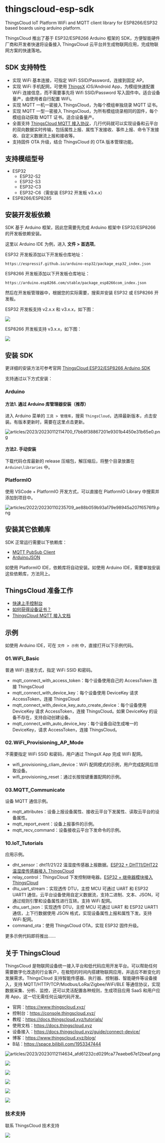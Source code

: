 # thingscloud-esp-sdk

ThingsCloud IoT Platform WiFi and MQTT client library for ESP8266/ESP32 based boards using arduino platform.

ThingsCloud 推出了基于 ESP32/ESP8266 Arduino 框架的 SDK，方便智能硬件厂商和开发者快速将设备接入 ThingsCloud 云平台并生成物联网应用，完成物联网方案的快速落地。

## SDK 支持特性

- 实现 WiFi 基本连接，可指定 WiFi SSID/Password，连接到固定 AP。
- 实现 WiFi 手机配网，可使用 [ThingsX](https://www.thingscloud.xyz/docs/guide/customer-app/common-app.html) iOS/Android App，为模组快速配置 WiFi 连接信息，而不需要事先将 Wifi SSID/Password 写入固件中。适合设备量产，由使用者自行配置 WiFi。
- 实现 MQTT 一机一密接入 ThingsCloud，为每个模组单独烧录 MQTT 证书。
- 实现 MQTT 一型一密接入 ThingsCloud，为所有模组烧录相同的固件，每个模组自动获取 MQTT 证书。适合设备量产。
- 全面支持 [ThingsCloud MQTT 接入协议](https://www.thingscloud.xyz/docs/guide/connect-device/mqtt.html)，几行代码就可以实现设备和云平台的双向数据实时传输，包括属性上报、属性下发接收、事件上报、命令下发接收、自定义数据流上报和接收等。
- 支持固件 OTA 升级，结合 ThingsCloud 的 OTA 版本管理功能。

## 支持模组型号

- ESP32
    - ESP32-S2
    - ESP32-S3
    - ESP32-C3
    - ESP32-C6（需安装 ESP32 开发板 v3.x.x）
- ESP8266/ESP8285


## 安装开发板依赖

SDK 基于 Arduino 框架，因此您需要先完成 Arduino 框架中 ESP32/ESP8266 的开发板依赖安装。

这里以 Arduino IDE 为例，进入 **文件 > 首选项**。

ESP32 开发板添加以下开发板仓库地址： 
```
https://espressif.github.io/arduino-esp32/package_esp32_index.json
```

ESP8266 开发板添加以下开发板仓库地址：
```
https://arduino.esp8266.com/stable/package_esp8266com_index.json
```

然后在开发板管理器中，根据您的实际需要，搜索并安装 ESP32 或 ESP8266 开发板。

ESP32 开发板支持 v2.x.x 和 v3.x.x，如下图：

![](https://img-1300291923.cos.ap-beijing.myqcloud.com/articles/2024/20250611101202_80999e59ebfbc152360b35027a225247.png)

ESP8266 开发板支持 v3.x.x，如下图：

![](https://img-1300291923.cos.ap-beijing.myqcloud.com/articles/2024/20250611101336_032f553d8e401dabd72f729ba022f093.png)


## 安装 SDK

更详细的安装方法可参考官网 [ThingsCloud ESP32/ESP8266 Arduino SDK](https://www.thingscloud.xyz/docs/tutorials/connect-device/esp32-arduino-sdk.html)

支持通过以下方式安装：


### **Arduino**

#### 方法1. 通过 Arduino 库管理器安装（推荐）

进入 Arduino 菜单的 `工具 > 管理库`，搜索 `ThingsCloud`，选择最新版本，点击安装。有版本更新时，需要在这里点击更新。

![articles/2023/20230112114700_f7bb8f38867201e9301b4450e31b65e0.png](https://img-1300291923.cos.ap-beijing.myqcloud.com/articles/2023/20230112114700_f7bb8f38867201e9301b4450e31b65e0.png)

#### 方法2. 手动安装

下载代码仓库最新的 release 压缩包，解压缩后，将整个目录放置在 `Arduino\libraries` 中。

### **PlatformIO**

使用 VSCode + PlatformIO 开发方式，可以直接在 PlatformIO Library 中搜索并添加到项目中。

![articles/2022/20230110235709_ae88b059b93a179e98945a207f6576f9.png](https://img-1300291923.cos.ap-beijing.myqcloud.com/articles/2022/20230110235709_ae88b059b93a179e98945a207f6576f9.png)


## 安装其它依赖库

SDK 正常运行需要以下依赖库：

- [MQTT PubSub Client](https://github.com/knolleary/pubsubclient)
- [ArduinoJSON](https://github.com/bblanchon/ArduinoJson)

如使用 PlatformIO IDE，依赖库将自动安装。如使用 Arduino IDE，需要单独安装这些依赖库，方法同上。

## ThingsCloud 准备工作

- [快速上手控制台](https://www.thingscloud.xyz/docs/guide/quickstart/signin-console.html)
- [如何获得设备证书？](https://www.thingscloud.xyz/docs/guide/connect-device/device-certificate.html)
- [ThingsCloud MQTT 接入文档](https://docs.thingscloud.xyz/guide/connect-device/mqtt.html)


## 示例

如使用 Arduino IDE，可在 `文件 > 示例` 中，直接打开以下示例代码。

### 01.WiFi_Basic

普通 WiFi 连接方式，指定 WiFi SSID 和密码。

- mqtt_connect_with_access_token：每个设备使用自己的 AccessToken 连接 ThingsCloud
- mqtt_connect_with_device_key：每个设备使用 DeviceKey 请求 AccessToken，连接 ThingsCloud
- mqtt_connect_with_device_key_auto_create_device：每个设备使用 DeviceKey 请求 AccessToken，连接 ThingsCloud。如果 DeviceKey 的设备不存在，支持自动创建设备。
- mqtt_connect_with_auto_device_key：每个设备自动生成唯一的 DeviceKey，请求 AccessToken，连接 ThingsCloud。

### 02.WiFi_Provisioning_AP_Mode

不需要指定 WiFi SSID 和密码，用户通过 ThingsX App 完成 WiFi 配网。

- wifi_provisioning_cliam_device：WiFi 配网模式的示例，用户完成配网后领取设备。
- wifi_provisioning_reset：通过长按按键重置配网的示例。

### 03.MQTT_Communicate

设备 MQTT 通信示例。

- mqtt_attributes：设备上报设备属性、接收云平台下发属性、读取云平台的设备属性。
- mqtt_report_event：设备上报事件的示例。
- mqtt_recv_command：设备接收云平台下发命令的示例。

### 10.IoT_Tutorials

应用示例。

- dht_sensor：dht11/21/22 温湿度传感器上报数据。[ESP32 + DHT11/DHT22 温湿度传感器接入 ThingsCloud](https://www.thingscloud.xyz/docs/tutorials/connect-device/esp32-arduino-dht11-sensor.html)
- relay_control：ThingsCloud 下发控制继电器。[ESP32 + 继电器模块接入 ThingsCloud](https://www.thingscloud.xyz/docs/tutorials/connect-device/esp32-arduino-relay-control.html)
- dtu_uart_stream：实现透传 DTU，主控 MCU 可通过 UART 和 ESP32 UART1 通信，云平台设备使用自定义数据流，支持二进制、文本、JSON，可通过规则引擎和设备属性进行互转。支持 WiFi 配网。
- dtu_uart_json：实现透传 DTU，主控 MCU 可通过 UART 和 ESP32 UART1 通信，上下行数据使用 JSON 格式，实现设备属性上报和属性下发。支持 WiFi 配网。
- command_ota：使用 ThingsCloud OTA，实现 ESP32 固件升级。

更多示例代码即将推出……


## 关于 ThingsCloud

ThingsCloud 是物联网设备统一接入平台和低代码应用开发平台。可以帮助任何需要数字化改造的行业客户，在极短的时间内搭建物联网应用，并适应不断变化的发展需求。ThingsCloud 支持智能传感器、执行器、控制器、智能硬件等设备接入，支持 MQTT/HTTP/TCP/Modbus/LoRa/Zigbee/WiFi/BLE 等通信协议，实现数据采集、分析、监控，还可以灵活配置各种规则，生成项目应用 SaaS 和用户应用 App，这一切无需任何云端代码开发。

- 官网：https://www.thingscloud.xyz/
- 控制台：https://console.thingscloud.xyz/
- 教程：https://docs.thingscloud.xyz/tutorials/
- 使用文档：https://docs.thingscloud.xyz
- 设备接入：https://docs.thingscloud.xyz/guide/connect-device/
- 博客：https://www.thingscloud.xyz/blog/
- B站：https://space.bilibili.com/1953347444


![articles/2023/20230112114634_afd61232cd029fca77eaebe67e12beaf.png](https://img-1300291923.cos.ap-beijing.myqcloud.com/articles/2023/20230112114634_afd61232cd029fca77eaebe67e12beaf.png)

![](https://img-1300291923.cos.ap-beijing.myqcloud.com/articles/2023/20230303162529_7d47018b2466053ef3af13dcfd23b703.png)

![](https://img-1300291923.cos.ap-beijing.myqcloud.com/articles/2023/20230303194054_fe9320028f7b499a18893b7a0d25b3c7.png)

![](https://img-1300291923.cos.ap-beijing.myqcloud.com/articles/2023/20230303163508_4b2e3b2052e282bcf2e36143fe90d101.png)

![](https://img-1300291923.cos.ap-beijing.myqcloud.com/articles/2023/20230303164617_c0f98e1ae66b5987aba3408faf86ac1d.png)

![](https://img-1300291923.cos.ap-beijing.myqcloud.com/articles/2023/20230303163103_40fe1d013e8d1d665bdd3cd0ae42adc0.png)

### 技术支持

联系 ThingsCloud 技术支持

![](https://img-1300291923.cos.ap-beijing.myqcloud.com/service/support-qrcode-wlww-1208.png)